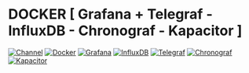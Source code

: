 # DOCKER [ Grafana + Telegraf - InfluxDB - Chronograf - Kapacitor ]

[![Channel](https://img.shields.io/badge/channel-YouTube-red)](https://www.youtube.com/channel/UCiuZK5geN3OCGeBxuXMfHEQ)
[![Docker](https://img.shields.io/badge/Docker-19.03.8-blue)](https://www.docker.com/)
[![Grafana](https://img.shields.io/badge/Grafana-6.7.4-orange)](https://grafana.com/docs/grafana/latest/installation/docker/)
[![InfluxDB](https://img.shields.io/badge/Influxdb-1.8.0-blue)](https://portal.influxdata.com/downloads/)
[![Telegraf](https://img.shields.io/badge/Telegraf-1.14.4-purple)](https://portal.influxdata.com/downloads/)
[![Chronograf](https://img.shields.io/badge/Chronograf-1.8.4-purple)](https://portal.influxdata.com/downloads/)
[![Kapacitor](https://img.shields.io/badge/Kapacitor-1.5.5-purple)](https://portal.influxdata.com/downloads/)
